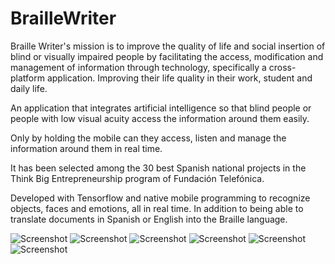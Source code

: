 # BrailleWriter
Braille Writer's mission is to improve the quality of life and social insertion of blind or visually impaired people by facilitating the access, modification and management of information through technology, specifically a cross-platform application. Improving their life quality in their work, student and daily life.

An application that integrates artificial intelligence so that blind people or people with low visual acuity access the information around them easily.

Only by holding the mobile can they access, listen and manage the information around them in real time.

It has been selected among the 30 best Spanish national projects in the Think Big Entrepreneurship program of Fundación Telefónica.

Developed with Tensorflow and native mobile programming to recognize objects, faces and emotions, all in real time. In addition to being able to translate documents in Spanish or English into the Braille language.

![Screenshot](https://lh3.googleusercontent.com/PXsxZLxaSJs8SU2_kFNCBBlu9X6pzDeM0DRvpnKWRRgePMUA0NIuiaWEe-FPd9Zowa2f=w720-h310-rw)
![Screenshot](https://lh3.googleusercontent.com/_J35QA4yH5_96Jo2PuIJfjwAqWSHDJ1VoVasoP9ye9r3zp8uS9DwG_LtNzQOOIpwXPE=w720-h310-rw)
![Screenshot](https://lh3.googleusercontent.com/5EPP_jPUS0kNkMtQ4RZ4Xst7mR2GgGCJMY0x7j-RNmkq49_qHCkbMH3XXCPWqwhH_MM=w720-h310-rw)
![Screenshot](https://lh3.googleusercontent.com/_J35QA4yH5_96Jo2PuIJfjwAqWSHDJ1VoVasoP9ye9r3zp8uS9DwG_LtNzQOOIpwXPE=w720-h310-rw)
![Screenshot](https://lh3.googleusercontent.com/HqJzFwzJUYZxRikTXBm1vjWoyqsuFhUk0CwEfXDVCq1lBA9lTDEw053gxQOQlwbnHlY=w720-h310-rw)
![Screenshot](https://lh3.googleusercontent.com/rIvNif2hvfCldKCWK1RHTCWoXWzXpD-4kIZLPuiVRwAA0SGZNsWPXBj6zgSw9jugcHE=w1536-h754-rw)
